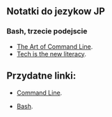 ## Notatki do jezykow JP

### Bash, trzecie podejscie

* [The Art of Command Line](https://github.com/jlevy/the-art-of-command-line ).
* [Tech is the new literacy](https://www.learnenough.com/).

## Przydatne linki:
* [Command Line](https://www.learnenough.com/command-line-tutorial#sec-summary_cleaning).

* [Bash](http://wbzyl.inf.ug.edu.pl/sp/).


